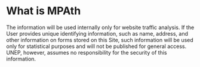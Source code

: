 # What is MPAth
The information will be used internally only for website traffic analysis. If the User provides unique identifying information, such as name, address, and other information on forms stored on this Site, such information will be used only for statistical purposes and will not be published for general access. UNEP, however, assumes no responsibility for the security of this information.